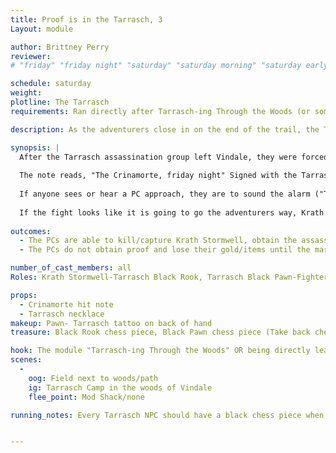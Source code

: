 ```yaml
---
title: Proof is in the Tarrasch, 3 
Layout: module

author: Brittney Perry
reviewer: 
# "friday" "friday night" "saturday" "saturday morning" "saturday early afternoon" "saturday early evening" "saturday night" "reaction" "tavern setup" "townsfolk" "randoms"

schedule: saturday
weight: 
plotline: The Tarrasch
requirements: Ran directly after Tarrasch-ing Through the Woods (or sometime after A Tarrasch Party if TTTW is not ran)

description: As the adventurers close in on the end of the trail, the Tarrasch are seen in camp, on high alert. The adventurers must approach unheard and unseen in order to ambush the Tarrasch assassins, or if ambush proves impossible, obtain the assassination order by what ever means necessary.  

synopsis: |
  After the Tarrasch assassination group left Vindale, they were forced to make camp as the Market Day has riled up the countryside and cross country isn't safe. They are camped at the edge of the woods at the end of the trail. When the adventurers approach the camp, they will find the Tarrasch on alert, scanning the area. The Tarrasch pawns should walk around, sit, talk, but keep their weapons in hand. The leader, the Black Rook Krath Stormwell, has on him a letter sent to him with a broken wax seal, a black rook chess piece, and a Tarrasch symbol necklace. He should be standing away from the woods, watching the side away from the woods. The Pawns are all tattood and some have a black chess piece, and will give it up when searched (if more than one spawn per NPC is needed, the last Black Tarrasch Pawn to spawn will give it). 
  
  The note reads, "The Crinamorte, friday night" Signed with the Tarrasch symbol and the letter B.
  
  If anyone sees or hear a PC approach, they are to sound the alarm ("To the rear! To the right! etc...) and group together. Krath Stormwell should be in the center of the group as their healer. Diplomacy, attack, bluff, whatever they do, it's up to the adventurers. The Tarrasch group should try to gather away from the woods if possible, for safety of everyone, Out of Game.
  
  If the fight looks like it is going to go the adventurers way, Krath should try to escape. This mod should be set up a bit away from the mod shack to allow adequate chase time before Krath goes out of game for this reason. If distance is not able to be used/or the level of difficulty altered, Krath can stay In Game and able to be tracked the same way he was before. This time the "trail is fresh" and leads right to him (A Rook Fight).
  
outcomes: 
  - The PCs are able to kill/capture Krath Stormwell, obtain the assassination note, and bring proof back to Dyinn Vintrel
  - The PCs do not obtain proof and lose their gold/items until the market is over

number_of_cast_members: all 
Roles: Krath Stormwell-Tarrasch Black Rook, Tarrasch Black Pawn-Fighter (ten spawns), Zal Crowgem-Vindale City Guard Tracker (optional)

props: 
  - Crinamorte hit note
  - Tarrasch necklace 
makeup: Pawn- Tarrasch tattoo on back of hand
treasure: Black Rook chess piece, Black Pawn chess piece (Take back chess piece rep and give tag at end of Event, remind PCs to turn them in sometime during the weekend)

hook: The module "Tarrasch-ing Through the Woods" OR being directly lead to the Tarrasch camp
scenes: 
  - 
    oog: Field next to woods/path
    ig: Tarrasch Camp in the woods of Vindale
    flee_point: Mod Shack/none

running_notes: Every Tarrasch NPC should have a black chess piece when going out. The pawns will give it up on the last of their spawns.


---
```

